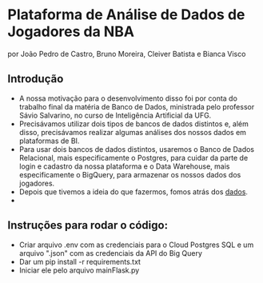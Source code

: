 # Plataforma de Análise de Dados de Jogadores da NBA
por João Pedro de Castro, Bruno Moreira, Cleiver Batista e Bianca Visco

## Introdução
- A nossa motivação para o desenvolvimento disso foi por conta do trabalho final da matéria de Banco de Dados, ministrada pelo professor Sávio Salvarino, no curso de Inteligência Artificial da UFG.
- Precisávamos utilizar dois tipos de bancos de dados distintos e, além disso, precisávamos realizar algumas análises dos nossos dados em plataformas de BI. 
- Para usar dois bancos de dados distintos, usaremos o Banco de Dados Relacional, mais especificamente o Postgres, para cuidar da parte de login e cadastro da nossa plataforma e o Data Warehouse, mais especificamente o BigQuery, para armazenar os nossos dados dos jogadores.
- Depois que tivemos a ideia do que fazermos, fomos atrás dos [dados](https://www.kaggle.com/datasets/justinas/nba-players-data).
- 

## Instruções para rodar o código:

* Criar arquivo .env com as credenciais para o Cloud Postgres SQL e um arquivo ".json" com as credenciais da API do Big Query
* Dar um pip install -r requirements.txt
* Iniciar ele pelo arquivo mainFlask.py